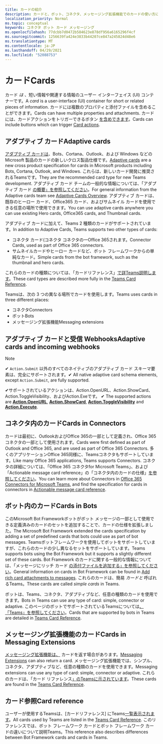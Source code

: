 ```yaml
---
title: カードの紹介
description: カードと、ボット、コネクタ、メッセージング拡張機能でのカードの使い方について説明します。
localization_priority: Normal
ms.topic: conceptual
keywords: コネクタ ボット カード メッセージング
ms.openlocfilehash: 77dcbb7d0472b584623e878df956a6165296f4cf
ms.sourcegitcommit: 1256639fa424e3833b44207ce847a245824d48e6
ms.translationtype: MT
ms.contentlocale: ja-JP
ms.lasthandoff: 04/29/2021
ms.locfileid: "52088753"
---
```

# <a name="cards"></a><span data-ttu-id="323a9-104">カード</span><span class="sxs-lookup"><span data-stu-id="323a9-104">Cards</span></span>

<span data-ttu-id="323a9-105">カード *は* 、短い情報や関連する情報のユーザー インターフェイス (UI) コンテナーです。</span><span class="sxs-lookup"><span data-stu-id="323a9-105">A *card* is a user-interface (UI) container for short or related pieces of information.</span></span> <span data-ttu-id="323a9-106">カードには複数のプロパティと添付ファイルを含めることができます。</span><span class="sxs-lookup"><span data-stu-id="323a9-106">Cards can have multiple properties and attachments.</span></span> <span data-ttu-id="323a9-107">カードには、カードアクションをトリガーできるボタン [を含めできます](~/task-modules-and-cards/cards/cards-actions.md)。</span><span class="sxs-lookup"><span data-stu-id="323a9-107">Cards can include buttons which can trigger [Card actions](~/task-modules-and-cards/cards/cards-actions.md).</span></span>

## <a name="adaptive-cards"></a><span data-ttu-id="323a9-108">アダプティブ カード</span><span class="sxs-lookup"><span data-stu-id="323a9-108">Adaptive cards</span></span>

<span data-ttu-id="323a9-109">[アダプティブ カードは](~/task-modules-and-cards/cards/cards-reference.md#adaptive-card)、Bots、Cortana、Outlook、および Windows などの Microsoft 製品のカードの新しいクロス製品仕様です。</span><span class="sxs-lookup"><span data-stu-id="323a9-109">[Adaptive cards](~/task-modules-and-cards/cards/cards-reference.md#adaptive-card) are a new cross product specification for cards in Microsoft products including Bots, Cortana, Outlook, and Windows.</span></span> <span data-ttu-id="323a9-110">これらは、新しいカード開発に推奨されるTeamsです。</span><span class="sxs-lookup"><span data-stu-id="323a9-110">They are the recommended card type for new Teams development.</span></span> <span data-ttu-id="323a9-111">アダプティブ カード チームの一般的な情報については、「アダプティブ カード [の概要」を参照してください](/adaptive-cards)。</span><span class="sxs-lookup"><span data-stu-id="323a9-111">For general information from the Adaptive cards team see [Adaptive Cards Overview](/adaptive-cards).</span></span> <span data-ttu-id="323a9-112">アダプティブ カードは、既存のヒーロー カード、Office365 カード、およびサムネイル カードを使用できる任意の場所で使用できます。</span><span class="sxs-lookup"><span data-stu-id="323a9-112">You can use adaptive cards anywhere you can use existing Hero cards, Office365 cards, and Thumbnail cards.</span></span>

<span data-ttu-id="323a9-113">アダプティブ カードに加えて、Teams 2 種類のカードがサポートされています。</span><span class="sxs-lookup"><span data-stu-id="323a9-113">In addition to Adaptive Cards, Teams supports two other types of cards:</span></span>

* <span data-ttu-id="323a9-114">コネクタ カード(コネクタ コネクタの一Office 365されます。</span><span class="sxs-lookup"><span data-stu-id="323a9-114">Connector Cards, used as part of Office 365 connectors.</span></span>
* <span data-ttu-id="323a9-115">サムネイルカードやヒーロー カードなど、ボット フレームワークからの単純なカード。</span><span class="sxs-lookup"><span data-stu-id="323a9-115">Simple cards from the bot framework, such as the thumbnail and hero cards.</span></span>

<span data-ttu-id="323a9-116">これらのカードの種類については、「カードリファレンス」[で詳Teams説明します](~/task-modules-and-cards/cards/cards-reference.md)。</span><span class="sxs-lookup"><span data-stu-id="323a9-116">These card types are described more fully in the [Teams Card Reference](~/task-modules-and-cards/cards/cards-reference.md).</span></span>

<span data-ttu-id="323a9-117">Teamsは、次の 3 つの異なる場所でカードを使用します。</span><span class="sxs-lookup"><span data-stu-id="323a9-117">Teams uses cards in three different places:</span></span>

* <span data-ttu-id="323a9-118">コネクタ</span><span class="sxs-lookup"><span data-stu-id="323a9-118">Connectors</span></span>
* <span data-ttu-id="323a9-119">ボット</span><span class="sxs-lookup"><span data-stu-id="323a9-119">Bots</span></span>
* <span data-ttu-id="323a9-120">メッセージング拡張機能</span><span class="sxs-lookup"><span data-stu-id="323a9-120">Messaging extensions</span></span>

## <a name="adaptive-cards-and-incoming-webhooks"></a><span data-ttu-id="323a9-121">アダプティブ カードと受信 Webhooks</span><span class="sxs-lookup"><span data-stu-id="323a9-121">Adaptive cards and incoming webhooks</span></span>

> [!NOTE]
>
> <span data-ttu-id="323a9-122">✔ `Action.Submit` 以外のすべてのネイティブのアダプティブ カード スキーマ要素は、完全にサポートされます。</span><span class="sxs-lookup"><span data-stu-id="323a9-122">✔ All native adaptive card schema elements, except `Action.Submit`, are fully supported.</span></span>
>
> <span data-ttu-id="323a9-123">✔サポートされているアクションは[](https://docs.microsoft.com/adaptive-cards/authoring-cards/universal-action-model#actionexecute)、Action.OpenURL、Action.ShowCard、Action.ToggleVisibility、およびAction.Exeです。 [](https://adaptivecards.io/explorer/Action.OpenUrl.html) [](https://adaptivecards.io/explorer/Action.ShowCard.html) [](https://adaptivecards.io/explorer/Action.ToggleVisibility.html)</span><span class="sxs-lookup"><span data-stu-id="323a9-123">✔ The supported actions are [**Action.OpenURL**](https://adaptivecards.io/explorer/Action.OpenUrl.html), [**Action.ShowCard**](https://adaptivecards.io/explorer/Action.ShowCard.html), [**Action.ToggleVisibility**](https://adaptivecards.io/explorer/Action.ToggleVisibility.html) and [**Action.Execute**](https://docs.microsoft.com/adaptive-cards/authoring-cards/universal-action-model#actionexecute).</span></span>

## <a name="cards-in-connectors"></a><span data-ttu-id="323a9-124">コネクタ内のカード</span><span class="sxs-lookup"><span data-stu-id="323a9-124">Cards in Connectors</span></span>

<span data-ttu-id="323a9-125">カードは最初に、OutlookおよびOffice 365の一部として定義され、Office 365コネクタの一部として使用されます。</span><span class="sxs-lookup"><span data-stu-id="323a9-125">Cards were first defined as part of Outlook and Office 365, and are used as part of Office 365 Connectors.</span></span> <span data-ttu-id="323a9-126">多くのアプリケーションOffice 365同様に、Teamsコネクタもサポートしています。</span><span class="sxs-lookup"><span data-stu-id="323a9-126">Like many Office 365 applications, Teams supports Connectors.</span></span> <span data-ttu-id="323a9-127">コネクタの詳細については、「Office 365 コネクタ[](~/webhooks-and-connectors/what-are-webhooks-and-connectors.md)for Microsoft Teams」、および「Actionable message card reference」の「コネクタ内のカードの仕様」[を参照してください](/outlook/actionable-messages/card-reference)。</span><span class="sxs-lookup"><span data-stu-id="323a9-127">You can learn more about Connectors in [Office 365 Connectors for Microsoft Teams](~/webhooks-and-connectors/what-are-webhooks-and-connectors.md), and find the specification for cards in connectors in [Actionable message card reference](/outlook/actionable-messages/card-reference).</span></span>

## <a name="cards-in-bots"></a><span data-ttu-id="323a9-128">ボット内のカード</span><span class="sxs-lookup"><span data-stu-id="323a9-128">Cards in Bots</span></span>

<span data-ttu-id="323a9-129">このMicrosoft Bot Frameworkボットがボット メッセージの一部として使用できる定義済みのカードのセットを追加することで、カードの仕様を拡張しました。</span><span class="sxs-lookup"><span data-stu-id="323a9-129">The Microsoft Bot Framework extended the cards specification by adding a set of predefined cards that bots could use as part of bot messages.</span></span> <span data-ttu-id="323a9-130">Teamsボットフレームワークを使用してボットをサポートしていますが、これらのカードの少し異なるセットをサポートしています。</span><span class="sxs-lookup"><span data-stu-id="323a9-130">Teams supports bots using the Bot Framework but it supports a slightly different set of these cards.</span></span> <span data-ttu-id="323a9-131">Bot Framework のカードに関する一般的な情報については、「メッセージにリッチ カード [の添付ファイルを追加する」を参照してください](/bot-framework/nodejs/bot-builder-nodejs-send-rich-cards)。</span><span class="sxs-lookup"><span data-stu-id="323a9-131">General information on cards in Bot Framework can be found in [Add rich card attachments to messages](/bot-framework/nodejs/bot-builder-nodejs-send-rich-cards).</span></span> <span data-ttu-id="323a9-132">これらのカードは、簡易 *カードと* 呼ばれるTeams。</span><span class="sxs-lookup"><span data-stu-id="323a9-132">These cards are called *simple cards* in Teams.</span></span>

<span data-ttu-id="323a9-133">ボットは、Teams、コネクタ、アダプティブなど、任意の種類のカードを使用できます。</span><span class="sxs-lookup"><span data-stu-id="323a9-133">Bots in Teams can use any type of card: simple, connector or adaptive.</span></span> <span data-ttu-id="323a9-134">このページのボットでサポートされているTeamsについては[、「Teams」を参照してください](~/task-modules-and-cards/cards/cards-reference.md)。</span><span class="sxs-lookup"><span data-stu-id="323a9-134">Cards that are supported by bots in Teams are detailed in [Teams Card Reference](~/task-modules-and-cards/cards/cards-reference.md).</span></span>  

## <a name="cards-in-messaging-extensions"></a><span data-ttu-id="323a9-135">メッセージング拡張機能のカード</span><span class="sxs-lookup"><span data-stu-id="323a9-135">Cards in Messaging Extensions</span></span>

<span data-ttu-id="323a9-136">[メッセージング拡張機能は、](~/messaging-extensions/what-are-messaging-extensions.md) カードを返す場合があります。</span><span class="sxs-lookup"><span data-stu-id="323a9-136">[Messaging Extensions](~/messaging-extensions/what-are-messaging-extensions.md) can also return a card.</span></span> <span data-ttu-id="323a9-137">メッセージング拡張機能では、シンプル、コネクタ、アダプティブなど、任意の種類のカードを使用できます。</span><span class="sxs-lookup"><span data-stu-id="323a9-137">Messaging extensions can use any type of card: simple, connector or adaptive.</span></span> <span data-ttu-id="323a9-138">これらのカードは、「カード リファレンス[」のTeamsに示されています](~/task-modules-and-cards/cards/cards-reference.md)。</span><span class="sxs-lookup"><span data-stu-id="323a9-138">These cards are found in the [Teams Card Reference](~/task-modules-and-cards/cards/cards-reference.md).</span></span>

## <a name="card-reference"></a><span data-ttu-id="323a9-139">カード参照</span><span class="sxs-lookup"><span data-stu-id="323a9-139">Card reference</span></span>

<span data-ttu-id="323a9-140">ユーザーが使用するTeamsは、[カードリファレンス] にTeams[一覧表示されます](~/task-modules-and-cards/cards/cards-reference.md)。</span><span class="sxs-lookup"><span data-stu-id="323a9-140">All cards used by Teams are listed in the [Teams Card Reference](~/task-modules-and-cards/cards/cards-reference.md).</span></span> <span data-ttu-id="323a9-141">このリファレンスでは、ボット フレームワーク カードとボット フレームワーク カードの違いについて説明Teams。</span><span class="sxs-lookup"><span data-stu-id="323a9-141">This reference also describes differences between Bot Framework cards and cards in Teams.</span></span>
